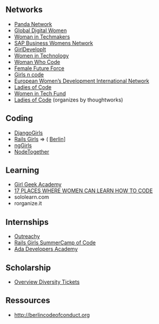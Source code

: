 ## Networks
* [Panda Network](http://www.we-are-panda.com/)
* [Global Digital Women](https://global-digital-women.com/)
* [Woman in Techmakers](https://www.womentechmakers.com/)
* [SAP Business Womens Network](https://blogs.sap.com/2016/12/13/sap-business-womens-network-who-we-are-and-what-we-do/)
* [GirlDevelopIt](https://www.girldevelopit.com/)
* [Women in Technology](http://www.womenintechnology.org/)
* [Woman Who Code](https://www.womenwhocode.com/)
* [Female Future Force](https://editionf.com/femalefutureforce/uber)
* [Girls n code](http://girlsncode.com/)
* [European Women’s Development International Network ](https://www.ewmd.org/)
* [Ladies of Code](https://www.ladiesofcode.com/)
* [Women in Tech Fund](https://womenintechfund.org/)
* [Ladies of Code](https://www.ladiesofcode.com/) (organizes by thoughtworks)

## Coding
* [DjangoGirls](https://djangogirls.org/)
* [Rails Girls](http://railsgirls.com/)  => ( [Berlin](http://railsgirlsberlin.de/)]
* [ngGirls](http://ng-girls.org/)
* [NodeTogether](http://www.nodetogether.org/)

## Learning
* [Girl Geek Academy](http://girlgeekacademy.com/)
* [17 PLACES WHERE WOMEN CAN LEARN HOW TO CODE ](https://learntocodewith.me/posts/13-places-women-learn-code/)
* sololearn.com
* rorganize.it

## Internships
* [Outreachy](https://www.outreachy.org/)
* [Rails Girls SummerCamp of Code](https://railsgirlssummerofcode.org/)
* [Ada Developers Academy](https://www.adadevelopersacademy.org/)

## Scholarship
* [Overview Diversity Tickets](https://diversitytickets.org/)

## Ressources
* http://berlincodeofconduct.org
